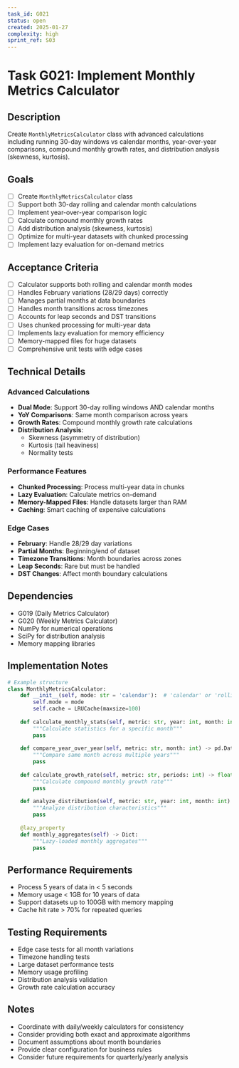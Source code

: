 ```yaml
---
task_id: G021
status: open
created: 2025-01-27
complexity: high
sprint_ref: S03
---
```


# Task G021: Implement Monthly Metrics Calculator

## Description
Create `MonthlyMetricsCalculator` class with advanced calculations including running 30-day windows vs calendar months, year-over-year comparisons, compound monthly growth rates, and distribution analysis (skewness, kurtosis).

## Goals
- [ ] Create `MonthlyMetricsCalculator` class
- [ ] Support both 30-day rolling and calendar month calculations
- [ ] Implement year-over-year comparison logic
- [ ] Calculate compound monthly growth rates
- [ ] Add distribution analysis (skewness, kurtosis)
- [ ] Optimize for multi-year datasets with chunked processing
- [ ] Implement lazy evaluation for on-demand metrics

## Acceptance Criteria
- [ ] Calculator supports both rolling and calendar month modes
- [ ] Handles February variations (28/29 days) correctly
- [ ] Manages partial months at data boundaries
- [ ] Handles month transitions across timezones
- [ ] Accounts for leap seconds and DST transitions
- [ ] Uses chunked processing for multi-year data
- [ ] Implements lazy evaluation for memory efficiency
- [ ] Memory-mapped files for huge datasets
- [ ] Comprehensive unit tests with edge cases

## Technical Details

### Advanced Calculations
- **Dual Mode**: Support 30-day rolling windows AND calendar months
- **YoY Comparisons**: Same month comparison across years
- **Growth Rates**: Compound monthly growth rate calculations
- **Distribution Analysis**: 
  - Skewness (asymmetry of distribution)
  - Kurtosis (tail heaviness)
  - Normality tests

### Performance Features
- **Chunked Processing**: Process multi-year data in chunks
- **Lazy Evaluation**: Calculate metrics on-demand
- **Memory-Mapped Files**: Handle datasets larger than RAM
- **Caching**: Smart caching of expensive calculations

### Edge Cases
- **February**: Handle 28/29 day variations
- **Partial Months**: Beginning/end of dataset
- **Timezone Transitions**: Month boundaries across zones
- **Leap Seconds**: Rare but must be handled
- **DST Changes**: Affect month boundary calculations

## Dependencies
- G019 (Daily Metrics Calculator)
- G020 (Weekly Metrics Calculator)
- NumPy for numerical operations
- SciPy for distribution analysis
- Memory mapping libraries

## Implementation Notes
```python
# Example structure
class MonthlyMetricsCalculator:
    def __init__(self, mode: str = 'calendar'):  # 'calendar' or 'rolling'
        self.mode = mode
        self.cache = LRUCache(maxsize=100)
        
    def calculate_monthly_stats(self, metric: str, year: int, month: int) -> Dict:
        """Calculate statistics for a specific month"""
        pass
        
    def compare_year_over_year(self, metric: str, month: int) -> pd.DataFrame:
        """Compare same month across multiple years"""
        pass
        
    def calculate_growth_rate(self, metric: str, periods: int) -> float:
        """Calculate compound monthly growth rate"""
        pass
        
    def analyze_distribution(self, metric: str, year: int, month: int) -> DistributionStats:
        """Analyze distribution characteristics"""
        pass
        
    @lazy_property
    def monthly_aggregates(self) -> Dict:
        """Lazy-loaded monthly aggregates"""
        pass
```

## Performance Requirements
- Process 5 years of data in < 5 seconds
- Memory usage < 1GB for 10 years of data
- Support datasets up to 100GB with memory mapping
- Cache hit rate > 70% for repeated queries

## Testing Requirements
- Edge case tests for all month variations
- Timezone handling tests
- Large dataset performance tests
- Memory usage profiling
- Distribution analysis validation
- Growth rate calculation accuracy

## Notes
- Coordinate with daily/weekly calculators for consistency
- Consider providing both exact and approximate algorithms
- Document assumptions about month boundaries
- Provide clear configuration for business rules
- Consider future requirements for quarterly/yearly analysis